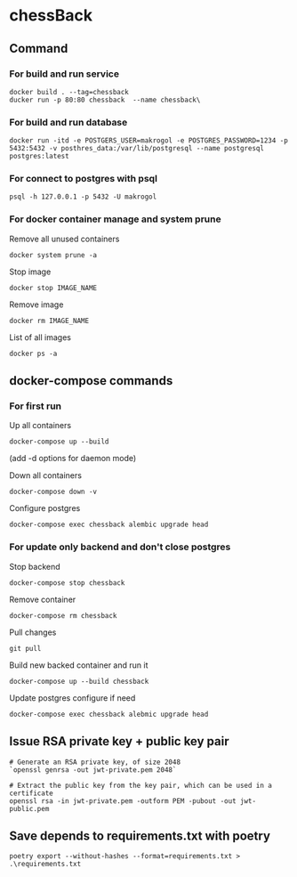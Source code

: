 # chessBack

## Command

### For build and run service
```shell
docker build . --tag=chessback
ducker run -p 80:80 chessback  --name chessback\
```

### For build and run database
```shell
docker run -itd -e POSTGERS_USER=makrogol -e POSTGRES_PASSWORD=1234 -p 5432:5432 -v posthres_data:/var/lib/postgresql --name postgresql postgres:latest
```

### For connect to postgres with psql
```shell
psql -h 127.0.0.1 -p 5432 -U makrogol
```

### For docker container manage and system prune
Remove all unused containers
```shell
docker system prune -a
```

Stop image
```shell
docker stop IMAGE_NAME
```

Remove image
```shell
docker rm IMAGE_NAME
```

List of all images
```shell
docker ps -a
```

## docker-compose commands

### For first run
Up all containers
```shell
docker-compose up --build
```
(add -d options for daemon mode)

Down all containers
```shell
docker-compose down -v
```

Configure postgres
```shell
docker-compose exec chessback alembic upgrade head
```

### For update only backend and don't close postgres
Stop backend
```shell
docker-compose stop chessback
```

Remove container
```shell
docker-compose rm chessback
```

Pull changes
```shell
git pull
```

Build new backed container and run it
```shell
docker-compose up --build chessback
```

Update postgres configure if need
```shell
docker-compose exec chessback alebmic upgrade head
```


## Issue RSA private key + public key pair
```shell
# Generate an RSA private key, of size 2048
`openssl genrsa -out jwt-private.pem 2048`
```

```shell
# Extract the public key from the key pair, which can be used in a certificate
openssl rsa -in jwt-private.pem -outform PEM -pubout -out jwt-public.pem
```

## Save depends to requirements.txt with poetry
```shell
poetry export --without-hashes --format=requirements.txt > .\requirements.txt
```